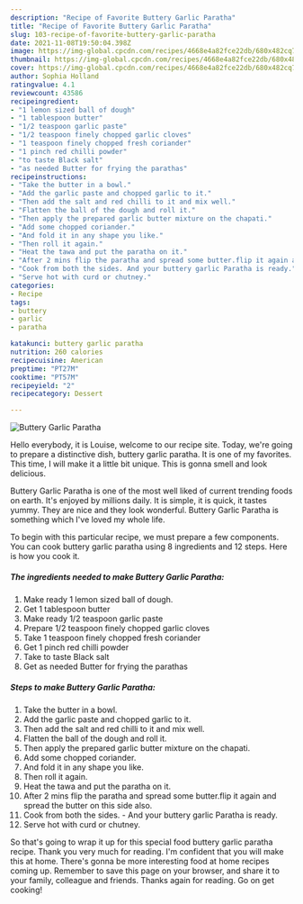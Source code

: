 ```yaml
---
description: "Recipe of Favorite Buttery Garlic Paratha"
title: "Recipe of Favorite Buttery Garlic Paratha"
slug: 103-recipe-of-favorite-buttery-garlic-paratha
date: 2021-11-08T19:50:04.398Z
image: https://img-global.cpcdn.com/recipes/4668e4a82fce22db/680x482cq70/buttery-garlic-paratha-recipe-main-photo.jpg
thumbnail: https://img-global.cpcdn.com/recipes/4668e4a82fce22db/680x482cq70/buttery-garlic-paratha-recipe-main-photo.jpg
cover: https://img-global.cpcdn.com/recipes/4668e4a82fce22db/680x482cq70/buttery-garlic-paratha-recipe-main-photo.jpg
author: Sophia Holland
ratingvalue: 4.1
reviewcount: 43586
recipeingredient:
- "1 lemon sized ball of dough"
- "1 tablespoon butter"
- "1/2 teaspoon garlic paste"
- "1/2 teaspoon finely chopped garlic cloves"
- "1 teaspoon finely chopped fresh coriander"
- "1 pinch red chilli powder"
- "to taste Black salt"
- "as needed Butter for frying the parathas"
recipeinstructions:
- "Take the butter in a bowl."
- "Add the garlic paste and chopped garlic to it."
- "Then add the salt and red chilli to it and mix well."
- "Flatten the ball of the dough and roll it."
- "Then apply the prepared garlic butter mixture on the chapati."
- "Add some chopped coriander."
- "And fold it in any shape you like."
- "Then roll it again."
- "Heat the tawa and put the paratha on it."
- "After 2 mins flip the paratha and spread some butter.flip it again and spread the butter on this side also."
- "Cook from both the sides. And your buttery garlic Paratha is ready."
- "Serve hot with curd or chutney."
categories:
- Recipe
tags:
- buttery
- garlic
- paratha

katakunci: buttery garlic paratha 
nutrition: 260 calories
recipecuisine: American
preptime: "PT27M"
cooktime: "PT57M"
recipeyield: "2"
recipecategory: Dessert

---
```



![Buttery Garlic Paratha](https://img-global.cpcdn.com/recipes/4668e4a82fce22db/680x482cq70/buttery-garlic-paratha-recipe-main-photo.jpg)

Hello everybody, it is Louise, welcome to our recipe site. Today, we're going to prepare a distinctive dish, buttery garlic paratha. It is one of my favorites. This time, I will make it a little bit unique. This is gonna smell and look delicious.

Buttery Garlic Paratha is one of the most well liked of current trending foods on earth. It's enjoyed by millions daily. It is simple, it is quick, it tastes yummy. They are nice and they look wonderful. Buttery Garlic Paratha is something which I've loved my whole life.




To begin with this particular recipe, we must prepare a few components. You can cook buttery garlic paratha using 8 ingredients and 12 steps. Here is how you cook it.

<!--inarticleads1-->

##### The ingredients needed to make Buttery Garlic Paratha:

1. Make ready 1 lemon sized ball of dough.
1. Get 1 tablespoon butter
1. Make ready 1/2 teaspoon garlic paste
1. Prepare 1/2 teaspoon finely chopped garlic cloves
1. Take 1 teaspoon finely chopped fresh coriander
1. Get 1 pinch red chilli powder
1. Take to taste Black salt
1. Get as needed Butter for frying the parathas




<!--inarticleads2-->

##### Steps to make Buttery Garlic Paratha:

1. Take the butter in a bowl.
1. Add the garlic paste and chopped garlic to it.
1. Then add the salt and red chilli to it and mix well.
1. Flatten the ball of the dough and roll it.
1. Then apply the prepared garlic butter mixture on the chapati.
1. Add some chopped coriander.
1. And fold it in any shape you like.
1. Then roll it again.
1. Heat the tawa and put the paratha on it.
1. After 2 mins flip the paratha and spread some butter.flip it again and spread the butter on this side also.
1. Cook from both the sides. - And your buttery garlic Paratha is ready.
1. Serve hot with curd or chutney.




So that's going to wrap it up for this special food buttery garlic paratha recipe. Thank you very much for reading. I'm confident that you will make this at home. There's gonna be more interesting food at home recipes coming up. Remember to save this page on your browser, and share it to your family, colleague and friends. Thanks again for reading. Go on get cooking!
